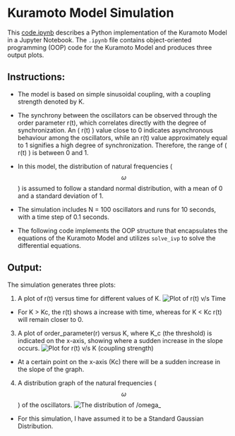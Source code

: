 # Kuramoto Model Simulation

This [code.ipynb](https://github.com/KrishnaAggarwal2003/Kuramoto_model/blob/main/code.ipynb) describes a Python implementation of the Kuramoto Model in a Jupyter Notebook. The `.ipynb` file contains object-oriented programming (OOP) code for the Kuramoto Model and produces three output plots.

## Instructions:

- The model is based on simple sinusoidal coupling, with a coupling strength denoted by K.

- The synchrony between the oscillators can be observed through the order parameter r(t), which correlates directly with the degree of synchronization. An \( r(t) \) value close to 0 indicates asynchronous behaviour among the oscillators, while an r(t) value approximately equal to 1 signifies a high degree of synchronization. Therefore, the range of \( r(t) \) is between 0 and 1.

- In this model, the distribution of natural frequencies ($$\omega$$) is assumed to follow a standard normal distribution, with a mean of 0 and a standard deviation of 1.

- The simulation includes N = 100 oscillators and runs for 10 seconds, with a time step of 0.1 seconds.

- The following code implements the OOP structure that encapsulates the equations of the Kuramoto Model and utilizes `solve_ivp` to solve the differential equations.

## Output:

The simulation generates three plots:
1. A plot of r(t) versus time for different values of K.
![Plot of r(t) v/s Time](https://github.com/user-attachments/assets/490c1d44-f640-4129-9697-ca94812b5b5d)
- For K > Kc, the r(t) shows a increase with time, whereas for K < Kc r(t) will remain closer to 0.
   

3. A plot of order_parameter(r) versus K, where K_c (the threshold) is indicated on the x-axis, showing where a sudden increase in the slope occurs.
![Plot for r(t) v/s K (coupling strength)](https://github.com/user-attachments/assets/bc86f259-80c5-406a-9272-a7565a4fa964)
- At a certain point on the x-axis (Kc) there will be a sudden increase in the slope of the graph.


4. A distribution graph of the natural frequencies ($$\omega$$) of the oscillators.
![The distribution of $$/omega$$_](https://github.com/user-attachments/assets/c3568f36-6d2d-4e38-b7d5-08e9f74b881a)
- For this simulation, I have assumed it to be a Standard Gaussian Distribution.

   
